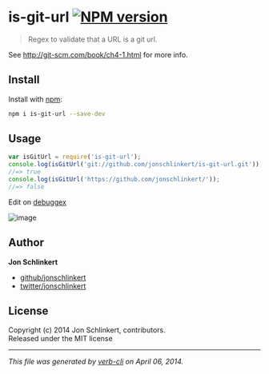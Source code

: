 # is-git-url [![NPM version](https://badge.fury.io/js/is-git-url.png)](http://badge.fury.io/js/is-git-url)

> Regex to validate that a URL is a git url.

See <http://git-scm.com/book/ch4-1.html> for more info.

## Install
Install with [npm](npmjs.org):

```bash
npm i is-git-url --save-dev
```


## Usage

```js
var isGitUrl = require('is-git-url');
console.log(isGitUrl('git://github.com/jonschlinkert/is-git-url.git'));
//=> true
console.log(isGitUrl('https://github.com/jonschlinkert/'));
//=> false
```

Edit on [debuggex](https://www.debuggex.com/r/WeYxcD7Ghp5ekrPR/0#cheatsheet)

![image](https://cloud.githubusercontent.com/assets/383994/2627089/bd37da5c-bdf9-11e3-9c26-d2b02f46bc24.png)


## Author

**Jon Schlinkert**

+ [github/jonschlinkert](https://github.com/jonschlinkert)
+ [twitter/jonschlinkert](http://twitter.com/jonschlinkert)

## License
Copyright (c) 2014 Jon Schlinkert, contributors.  
Released under the MIT license

***

_This file was generated by [verb-cli](https://github.com/assemble/verb-cli) on April 06, 2014._